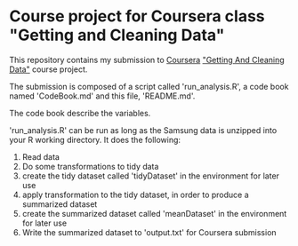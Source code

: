 # Course project for Coursera class "Getting and Cleaning Data"

This repository contains my submission to [Coursera](https://www.coursera.org) ["Getting And Cleaning Data"](https://class.coursera.org/getdata-002) course project.

The submission is composed of a script called 'run_analysis.R', a code book named 'CodeBook.md' and this file, 'README.md'.

The code book describe the variables.

'run_analysis.R' can be run as long as the Samsung data is unzipped into your R working directory.
It does the following:
1. Read data
2. Do some transformations to tidy data
3. create the tidy dataset called 'tidyDataset' in the environment for later use
4. apply transformation to the tidy dataset, in order to produce a summarized dataset
5. create the summarized dataset called 'meanDataset' in the environment for later use
6. Write the summarized dataset to 'output.txt' for Coursera submission
